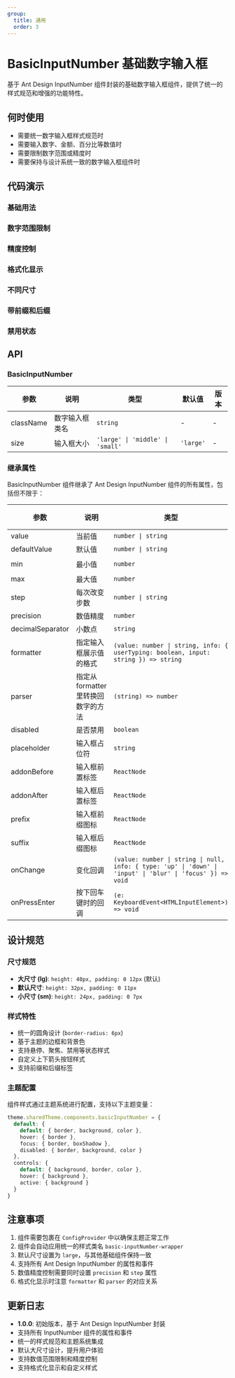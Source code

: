 ```yaml
---
group:
  title: 通用
  order: 3
---
```


# BasicInputNumber 基础数字输入框

基于 Ant Design InputNumber 组件封装的基础数字输入框组件，提供了统一的样式规范和增强的功能特性。

## 何时使用

- 需要统一数字输入框样式规范时
- 需要输入数字、金额、百分比等数值时
- 需要限制数字范围或精度时
- 需要保持与设计系统一致的数字输入框组件时

## 代码演示

### 基础用法

<code src="./demo/basic.tsx"></code>

### 数字范围限制

<code src="./demo/range.tsx"></code>

### 精度控制

<code src="./demo/precision.tsx"></code>

### 格式化显示

<code src="./demo/formatter.tsx"></code>

### 不同尺寸

<code src="./demo/sizes.tsx"></code>

### 带前缀和后缀

<code src="./demo/affix.tsx"></code>

### 禁用状态

<code src="./demo/disabled.tsx"></code>

## API

### BasicInputNumber

| 参数 | 说明 | 类型 | 默认值 | 版本 |
| --- | --- | --- | --- | --- |
| className | 数字输入框类名 | `string` | - | - |
| size | 输入框大小 | `'large' \| 'middle' \| 'small'` | `'large'` | - |

### 继承属性

BasicInputNumber 组件继承了 Ant Design InputNumber 组件的所有属性，包括但不限于：

| 参数 | 说明 | 类型 | 默认值 | 版本 |
| --- | --- | --- | --- | --- |
| value | 当前值 | `number \| string` | - | - |
| defaultValue | 默认值 | `number \| string` | - | - |
| min | 最小值 | `number` | `-Infinity` | - |
| max | 最大值 | `number` | `Infinity` | - |
| step | 每次改变步数 | `number \| string` | `1` | - |
| precision | 数值精度 | `number` | - | - |
| decimalSeparator | 小数点 | `string` | `.` | - |
| formatter | 指定输入框展示值的格式 | `(value: number \| string, info: { userTyping: boolean, input: string }) => string` | - | - |
| parser | 指定从 formatter 里转换回数字的方法 | `(string) => number` | - | - |
| disabled | 是否禁用 | `boolean` | `false` | - |
| placeholder | 输入框占位符 | `string` | - | - |
| addonBefore | 输入框前置标签 | `ReactNode` | - | - |
| addonAfter | 输入框后置标签 | `ReactNode` | - | - |
| prefix | 输入框前缀图标 | `ReactNode` | - | - |
| suffix | 输入框后缀图标 | `ReactNode` | - | - |
| onChange | 变化回调 | `(value: number \| string \| null, info: { type: 'up' \| 'down' \| 'input' \| 'blur' \| 'focus' }) => void` | - | - |
| onPressEnter | 按下回车键时的回调 | `(e: KeyboardEvent<HTMLInputElement>) => void` | - | - |

## 设计规范

### 尺寸规范

- **大尺寸 (lg)**: `height: 40px, padding: 0 12px` (默认)
- **默认尺寸**: `height: 32px, padding: 0 11px`  
- **小尺寸 (sm)**: `height: 24px, padding: 0 7px`

### 样式特性

- 统一的圆角设计 (`border-radius: 6px`)
- 基于主题的边框和背景色
- 支持悬停、聚焦、禁用等状态样式
- 自定义上下箭头按钮样式
- 支持前缀和后缀标签

### 主题配置

组件样式通过主题系统进行配置，支持以下主题变量：

```typescript
theme.sharedTheme.components.basicInputNumber = {
  default: {
    default: { border, background, color },
    hover: { border },
    focus: { border, boxShadow },
    disabled: { border, background, color }
  },
  controls: {
    default: { background, border, color },
    hover: { background },
    active: { background }
  }
}
```

## 注意事项

1. 组件需要包裹在 `ConfigProvider` 中以确保主题正常工作
2. 组件会自动应用统一的样式类名 `basic-inputNumber-wrapper`
3. 默认尺寸设置为 `large`，与其他基础组件保持一致
4. 支持所有 Ant Design InputNumber 的属性和事件
5. 数值精度控制需要同时设置 `precision` 和 `step` 属性
6. 格式化显示时注意 `formatter` 和 `parser` 的对应关系

## 更新日志

- **1.0.0**: 初始版本，基于 Ant Design InputNumber 封装
- 支持所有 InputNumber 组件的属性和事件
- 统一的样式规范和主题系统集成
- 默认大尺寸设计，提升用户体验
- 支持数值范围限制和精度控制
- 支持格式化显示和自定义样式
